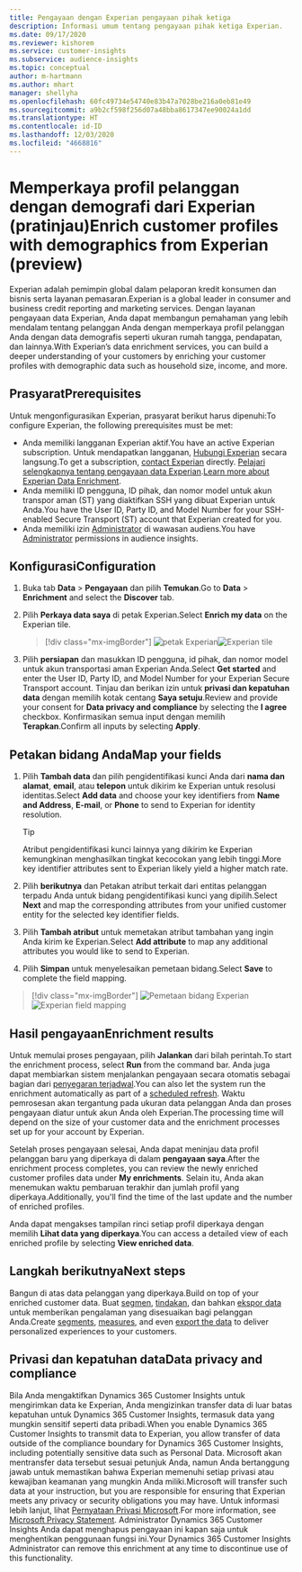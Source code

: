 ```yaml
---
title: Pengayaan dengan Experian pengayaan pihak ketiga
description: Informasi umum tentang pengayaan pihak ketiga Experian.
ms.date: 09/17/2020
ms.reviewer: kishorem
ms.service: customer-insights
ms.subservice: audience-insights
ms.topic: conceptual
author: m-hartmann
ms.author: mhart
manager: shellyha
ms.openlocfilehash: 60fc49734e54740e83b47a7028be216a0eb81e49
ms.sourcegitcommit: a9b2cf598f256d07a48bba8617347ee90024a1dd
ms.translationtype: HT
ms.contentlocale: id-ID
ms.lasthandoff: 12/03/2020
ms.locfileid: "4668816"
---
```

# <a name="enrich-customer-profiles-with-demographics-from-experian-preview"></a><span data-ttu-id="28281-103">Memperkaya profil pelanggan dengan demografi dari Experian (pratinjau)</span><span class="sxs-lookup"><span data-stu-id="28281-103">Enrich customer profiles with demographics from Experian (preview)</span></span>

<span data-ttu-id="28281-104">Experian adalah pemimpin global dalam pelaporan kredit konsumen dan bisnis serta layanan pemasaran.</span><span class="sxs-lookup"><span data-stu-id="28281-104">Experian is a global leader in consumer and business credit reporting and marketing services.</span></span> <span data-ttu-id="28281-105">Dengan layanan pengayaan data Experian, Anda dapat membangun pemahaman yang lebih mendalam tentang pelanggan Anda dengan memperkaya profil pelanggan Anda dengan data demografis seperti ukuran rumah tangga, pendapatan, dan lainnya.</span><span class="sxs-lookup"><span data-stu-id="28281-105">With Experian’s data enrichment services, you can build a deeper understanding of your customers by enriching your customer profiles with demographic data such as household size, income, and more.</span></span>

## <a name="prerequisites"></a><span data-ttu-id="28281-106">Prasyarat</span><span class="sxs-lookup"><span data-stu-id="28281-106">Prerequisites</span></span>

<span data-ttu-id="28281-107">Untuk mengonfigurasikan Experian, prasyarat berikut harus dipenuhi:</span><span class="sxs-lookup"><span data-stu-id="28281-107">To configure Experian, the following prerequisites must be met:</span></span>

- <span data-ttu-id="28281-108">Anda memiliki langganan Experian aktif.</span><span class="sxs-lookup"><span data-stu-id="28281-108">You have an active Experian subscription.</span></span> <span data-ttu-id="28281-109">Untuk mendapatkan langganan, [Hubungi Experian](https://www.experian.com/marketing-services/contact) secara langsung.</span><span class="sxs-lookup"><span data-stu-id="28281-109">To get a subscription, [contact Experian](https://www.experian.com/marketing-services/contact) directly.</span></span> <span data-ttu-id="28281-110">[Pelajari selengkapnya tentang pengayaan data Experian](https://www.experian.com/marketing-services/microsoft?cmpid=ems_web_mci_cdppage).</span><span class="sxs-lookup"><span data-stu-id="28281-110">[Learn more about Experian Data Enrichment](https://www.experian.com/marketing-services/microsoft?cmpid=ems_web_mci_cdppage).</span></span>
- <span data-ttu-id="28281-111">Anda memiliki ID pengguna, ID pihak, dan nomor model untuk akun transpor aman (ST) yang diaktifkan SSH yang dibuat Experian untuk Anda.</span><span class="sxs-lookup"><span data-stu-id="28281-111">You have the User ID, Party ID, and Model Number for your SSH-enabled Secure Transport (ST) account that Experian created for you.</span></span>
- <span data-ttu-id="28281-112">Anda memiliki izin [Administrator](permissions.md#administrator) di wawasan audiens.</span><span class="sxs-lookup"><span data-stu-id="28281-112">You have [Administrator](permissions.md#administrator) permissions in audience insights.</span></span>

## <a name="configuration"></a><span data-ttu-id="28281-113">Konfigurasi</span><span class="sxs-lookup"><span data-stu-id="28281-113">Configuration</span></span>

1. <span data-ttu-id="28281-114">Buka tab **Data** > **Pengayaan** dan pilih **Temukan**.</span><span class="sxs-lookup"><span data-stu-id="28281-114">Go to **Data** > **Enrichment** and select the **Discover** tab.</span></span>

1. <span data-ttu-id="28281-115">Pilih **Perkaya data saya** di petak Experian.</span><span class="sxs-lookup"><span data-stu-id="28281-115">Select **Enrich my data** on the Experian tile.</span></span>

   > [!div class="mx-imgBorder"]
   > <span data-ttu-id="28281-116">![petak Experian](media/experian-tile.png "petak Experian")</span><span class="sxs-lookup"><span data-stu-id="28281-116">![Experian tile](media/experian-tile.png "Experian tile")</span></span>

1. <span data-ttu-id="28281-117">Pilih **persiapan** dan masukkan ID pengguna, id pihak, dan nomor model untuk akun transportasi aman Experian Anda.</span><span class="sxs-lookup"><span data-stu-id="28281-117">Select **Get started** and enter the User ID, Party ID, and Model Number for your Experian Secure Transport account.</span></span> <span data-ttu-id="28281-118">Tinjau dan berikan izin untuk **privasi dan kepatuhan data** dengan memilih kotak centang **Saya setuju**.</span><span class="sxs-lookup"><span data-stu-id="28281-118">Review and provide your consent for **Data privacy and compliance** by selecting the **I agree** checkbox.</span></span> <span data-ttu-id="28281-119">Konfirmasikan semua input dengan memilih **Terapkan**.</span><span class="sxs-lookup"><span data-stu-id="28281-119">Confirm all inputs by selecting **Apply**.</span></span>

## <a name="map-your-fields"></a><span data-ttu-id="28281-120">Petakan bidang Anda</span><span class="sxs-lookup"><span data-stu-id="28281-120">Map your fields</span></span>

1. <span data-ttu-id="28281-121">Pilih **Tambah data** dan pilih pengidentifikasi kunci Anda dari **nama dan alamat**, **email**, atau **telepon** untuk dikirim ke Experian untuk resolusi identitas.</span><span class="sxs-lookup"><span data-stu-id="28281-121">Select **Add data** and choose your key identifiers from **Name and Address**, **E-mail**, or **Phone** to send to Experian for identity resolution.</span></span>

   > [!TIP]
   > <span data-ttu-id="28281-122">Atribut pengidentifikasi kunci lainnya yang dikirim ke Experian kemungkinan menghasilkan tingkat kecocokan yang lebih tinggi.</span><span class="sxs-lookup"><span data-stu-id="28281-122">More key identifier attributes sent to Experian likely yield a higher match rate.</span></span>

1. <span data-ttu-id="28281-123">Pilih **berikutnya** dan Petakan atribut terkait dari entitas pelanggan terpadu Anda untuk bidang pengidentifikasi kunci yang dipilih.</span><span class="sxs-lookup"><span data-stu-id="28281-123">Select **Next** and map the corresponding attributes from your unified customer entity for the selected key identifier fields.</span></span>

1. <span data-ttu-id="28281-124">Pilih **Tambah atribut** untuk memetakan atribut tambahan yang ingin Anda kirim ke Experian.</span><span class="sxs-lookup"><span data-stu-id="28281-124">Select **Add attribute** to map any additional attributes you would like to send to Experian.</span></span>

1.  <span data-ttu-id="28281-125">Pilih **Simpan** untuk menyelesaikan pemetaan bidang.</span><span class="sxs-lookup"><span data-stu-id="28281-125">Select **Save** to complete the field mapping.</span></span>

   > [!div class="mx-imgBorder"]
   > <span data-ttu-id="28281-126">![Pemetaan bidang Experian](media/experian-field-mapping.png "Pemetaan bidang Experian")</span><span class="sxs-lookup"><span data-stu-id="28281-126">![Experian field mapping](media/experian-field-mapping.png "Experian field mapping")</span></span>

## <a name="enrichment-results"></a><span data-ttu-id="28281-127">Hasil pengayaan</span><span class="sxs-lookup"><span data-stu-id="28281-127">Enrichment results</span></span>

<span data-ttu-id="28281-128">Untuk memulai proses pengayaan, pilih **Jalankan** dari bilah perintah.</span><span class="sxs-lookup"><span data-stu-id="28281-128">To start the enrichment process, select **Run** from the command bar.</span></span> <span data-ttu-id="28281-129">Anda juga dapat membiarkan sistem menjalankan pengayaan secara otomatis sebagai bagian dari [penyegaran terjadwal](system.md#schedule-tab).</span><span class="sxs-lookup"><span data-stu-id="28281-129">You can also let the system run the enrichment automatically as part of a [scheduled refresh](system.md#schedule-tab).</span></span> <span data-ttu-id="28281-130">Waktu pemrosesan akan tergantung pada ukuran data pelanggan Anda dan proses pengayaan diatur untuk akun Anda oleh Experian.</span><span class="sxs-lookup"><span data-stu-id="28281-130">The processing time will depend on the size of your customer data and the enrichment processes set up for your account by Experian.</span></span>

<span data-ttu-id="28281-131">Setelah proses pengayaan selesai, Anda dapat meninjau data profil pelanggan baru yang diperkaya di dalam **pengayaan saya**.</span><span class="sxs-lookup"><span data-stu-id="28281-131">After the enrichment process completes, you can review the newly enriched customer profiles data under **My enrichments**.</span></span> <span data-ttu-id="28281-132">Selain itu, Anda akan menemukan waktu pembaruan terakhir dan jumlah profil yang diperkaya.</span><span class="sxs-lookup"><span data-stu-id="28281-132">Additionally, you'll find the time of the last update and the number of enriched profiles.</span></span>

<span data-ttu-id="28281-133">Anda dapat mengakses tampilan rinci setiap profil diperkaya dengan memilih **Lihat data yang diperkaya**.</span><span class="sxs-lookup"><span data-stu-id="28281-133">You can access a detailed view of each enriched profile by selecting **View enriched data**.</span></span>

## <a name="next-steps"></a><span data-ttu-id="28281-134">Langkah berikutnya</span><span class="sxs-lookup"><span data-stu-id="28281-134">Next steps</span></span>

<span data-ttu-id="28281-135">Bangun di atas data pelanggan yang diperkaya.</span><span class="sxs-lookup"><span data-stu-id="28281-135">Build on top of your enriched customer data.</span></span> <span data-ttu-id="28281-136">Buat [segmen](segments.md), [tindakan](measures.md), dan bahkan [ekspor data](export-destinations.md) untuk memberikan pengalaman yang disesuaikan bagi pelanggan Anda.</span><span class="sxs-lookup"><span data-stu-id="28281-136">Create [segments](segments.md), [measures](measures.md), and even [export the data](export-destinations.md) to deliver personalized experiences to your customers.</span></span>

## <a name="data-privacy-and-compliance"></a><span data-ttu-id="28281-137">Privasi dan kepatuhan data</span><span class="sxs-lookup"><span data-stu-id="28281-137">Data privacy and compliance</span></span>

<span data-ttu-id="28281-138">Bila Anda mengaktifkan Dynamics 365 Customer Insights untuk mengirimkan data ke Experian, Anda mengizinkan transfer data di luar batas kepatuhan untuk Dynamics 365 Customer Insights, termasuk data yang mungkin sensitif seperti data pribadi.</span><span class="sxs-lookup"><span data-stu-id="28281-138">When you enable Dynamics 365 Customer Insights to transmit data to Experian, you allow transfer of data outside of the compliance boundary for Dynamics 365 Customer Insights, including potentially sensitive data such as Personal Data.</span></span> <span data-ttu-id="28281-139">Microsoft akan mentransfer data tersebut sesuai petunjuk Anda, namun Anda bertanggung jawab untuk memastikan bahwa Experian memenuhi setiap privasi atau kewajiban keamanan yang mungkin Anda miliki.</span><span class="sxs-lookup"><span data-stu-id="28281-139">Microsoft will transfer such data at your instruction, but you are responsible for ensuring that Experian meets any privacy or security obligations you may have.</span></span> <span data-ttu-id="28281-140">Untuk informasi lebih lanjut, lihat [Pernyataan Privasi Microsoft](https://go.microsoft.com/fwlink/?linkid=396732).</span><span class="sxs-lookup"><span data-stu-id="28281-140">For more information, see [Microsoft Privacy Statement](https://go.microsoft.com/fwlink/?linkid=396732).</span></span>
<span data-ttu-id="28281-141">Administrator Dynamics 365 Customer Insights Anda dapat menghapus pengayaan ini kapan saja untuk menghentikan penggunaan fungsi ini.</span><span class="sxs-lookup"><span data-stu-id="28281-141">Your Dynamics 365 Customer Insights Administrator can remove this enrichment at any time to discontinue use of this functionality.</span></span>
